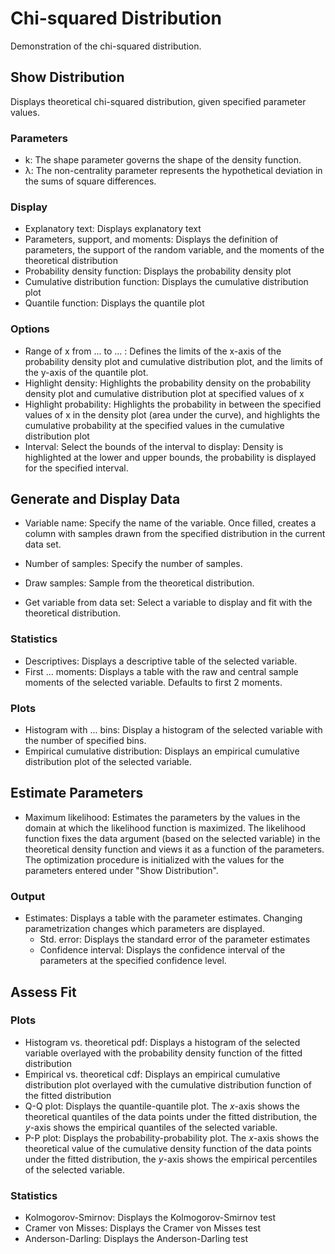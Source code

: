 Chi-squared Distribution
==========================

Demonstration of the chi-squared distribution.

## Show Distribution
Displays theoretical chi-squared distribution, given specified parameter values.

### Parameters
- k: The shape parameter governs the shape of the density function.
- &lambda;: The non-centrality parameter represents the hypothetical deviation in the sums of square differences.

### Display
- Explanatory text: Displays explanatory text
- Parameters, support, and moments: Displays the definition of parameters, the support of the random variable, and the moments of the theoretical distribution
- Probability density function: Displays the probability density plot
- Cumulative distribution function: Displays the cumulative distribution plot
- Quantile function: Displays the quantile plot

### Options
- Range of x from ... to ... : Defines the limits of the x-axis of the probability density plot and cumulative distribution plot, and the limits of the y-axis of the quantile plot.
- Highlight density: Highlights the probability density on the probability density plot and cumulative distribution plot at specified values of x
- Highlight probability: Highlights the probability in between the specified values of x in the density plot (area under the curve), and highlights the cumulative probability at the specified values in the cumulative distribution plot
- Interval: Select the bounds of the interval to display: Density is highlighted at the lower and upper bounds, the probability is displayed for the specified interval.

## Generate and Display Data
- Variable name: Specify the name of the variable. Once filled, creates a column with samples drawn from the specified distribution in the current data set.
- Number of samples: Specify the number of samples.
- Draw samples: Sample from the theoretical distribution.

- Get variable from data set: Select a variable to display and fit with the theoretical distribution.

### Statistics
- Descriptives: Displays a descriptive table of the selected variable.
- First ... moments: Displays a table with the raw and central sample moments of the selected variable. Defaults to first 2 moments.

### Plots
- Histogram with ... bins: Display a histogram of the selected variable with the number of specified bins.
- Empirical cumulative distribution: Displays an empirical cumulative distribution plot of the selected variable.

## Estimate Parameters
- Maximum likelihood: Estimates the parameters by the values in the domain at which the likelihood function is maximized. The likelihood function fixes the data argument (based on the selected variable) in the theoretical density function and views it as a function of the parameters. The optimization procedure is initialized with the values for the parameters entered under "Show Distribution".

### Output
- Estimates: Displays a table with the parameter estimates. Changing parametrization changes which parameters are displayed.
	- Std. error: Displays the standard error of the parameter estimates
	- Confidence interval: Displays the confidence interval of the parameters at the specified confidence level.


## Assess Fit

### Plots
- Histogram vs. theoretical pdf: Displays a histogram of the selected variable overlayed with the probability density function of the fitted distribution
- Empirical vs. theoretical cdf: Displays an empirical cumulative distribution plot overlayed with the cumulative distribution function of the fitted distribution
- Q-Q plot: Displays the quantile-quantile plot. The *x*-axis shows the theoretical quantiles of the data points under the fitted distribution, the *y*-axis shows the empirical quantiles of the selected variable.
- P-P plot: Displays the probability-probability plot. The *x*-axis shows the theoretical value of the cumulative density function of the data points under the fitted distribution, the *y*-axis shows the empirical percentiles of the selected variable.

### Statistics
- Kolmogorov-Smirnov: Displays the Kolmogorov-Smirnov test
- Cramer von Misses: Displays the Cramer von Misses test
- Anderson-Darling: Displays the Anderson-Darling test
